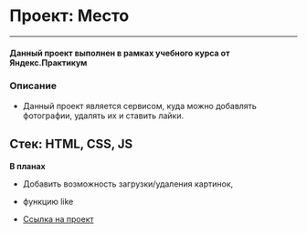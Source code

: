 # Проект: Место
---

#### Данный проект выполнен в рамках учебного курса от Яндекс.Практикум

### Описание 

* Данный проект является сервисом, куда можно добавлять фотографии, удалять их и ставить лайки.
##
Стек: HTML, CSS, JS
---
**В планах**

* Добавить возможность загрузки/удаления картинок, 
* функцию like

* [Ссылка на проект](https://ksenia-khait.github.io/mesto/index.html)
